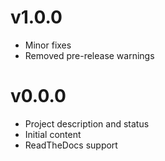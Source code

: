 # v1.0.0
* Minor fixes
* Removed pre-release warnings

# v0.0.0
* Project description and status
* Initial content
* ReadTheDocs support
